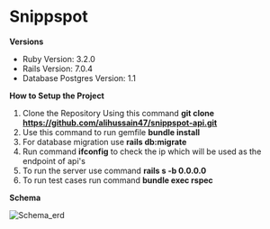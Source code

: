 # Snippspot
**Versions**
- Ruby Version: 3.2.0
- Rails Version: 7.0.4
- Database Postgres Version: 1.1

**How to Setup the Project**
1. Clone the Repository Using this command **git clone https://github.com/alihussain47/snippspot-api.git**
2. Use this command to run gemfile **bundle install**
3. For database migration use **rails db:migrate**
4. Run command **ifconfig** to check the ip which will be used as the endpoint of api's
5. To run the server use command **rails s -b 0.0.0.0**
6. To run test cases run command **bundle exec rspec**

**Schema**


![Schema_erd](https://user-images.githubusercontent.com/39479087/219477222-df1f4d30-8bdb-48f0-94f1-7360253fe6f1.png)
